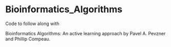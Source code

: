 # Bioinformatics_Algorithms

Code to follow along with 

Bioinformatics Algorithms: An active learning approach by Pavel A. Pevzner and Phillip Compeau.